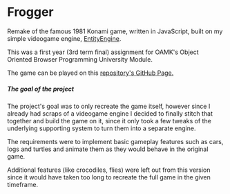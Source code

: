 # Frogger

Remake of the famous 1981 Konami game, written in JavaScript, built on my simple videogame engine, [EntityEngine](https://github.com/Xerren09/EntityEngine).

This was a first year (3rd term final) assignment for OAMK's Object Oriented Browser Programming University Module.

The game can be played on this [repository's GitHub Page.](xerren09.github.io/frogger)

##### The goal of the project

The project's goal was to only recreate the game itself, however since I already had scraps of a videogame engine I decided to finally stitch that together and build the game on it, since it only took a few tweaks of the underlying supporting system to turn them into a separate engine.

The requirements were to implement basic gameplay features such as cars, logs and turtles and animate them as they would behave in the original game.

Additional features (like crocodiles, flies) were left out from this version since it would have taken too long to recreate the full game in the given timeframe.
